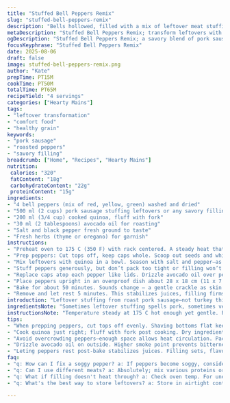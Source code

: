 ```yaml
---
title: "Stuffed Bell Peppers Remix"
slug: "stuffed-bell-peppers-remix"
description: "Bells hollowed, filled with a mix of leftover meat stuffing and grains. Uses pork sausage instead of turkey, swaps rice with quinoa for texture and nutrition. Olive oil swapped for avocado oil to tolerate higher heat. Cooking time slightly adjusted to maintain pepper tenderness and filling warmth. Garnished with fresh thyme or oregano to boost aroma. Recipe focuses on tactile cues and aroma rather than strict timing. Practical tips to keep peppers upright and avoid sogginess included. A flexible blueprint for transforming leftovers with a savory twist."
metaDescription: "Stuffed Bell Peppers Remix; transform leftovers with pork sausage and quinoa for a savory dish that's vibrant and aromatic."
ogDescription: "Stuffed Bell Peppers Remix; a savory blend of pork sausage and quinoa in fresh bell peppers—perfect for leftover magic."
focusKeyphrase: "Stuffed Bell Peppers Remix"
date: 2025-08-06
draft: false
image: stuffed-bell-peppers-remix.png
author: "Kate"
prepTime: PT15M
cookTime: PT50M
totalTime: PT65M
recipeYield: "4 servings"
categories: ["Hearty Mains"]
tags:
- "leftover transformation"
- "comfort food"
- "healthy grain"
keywords:
- "pork sausage"
- "roasted peppers"
- "savory filling"
breadcrumb: ["Home", "Recipes", "Hearty Mains"]
nutrition: 
 calories: "320"
 fatContent: "18g"
 carbohydrateContent: "22g"
 proteinContent: "15g"
ingredients:
- "4 bell peppers (mix of red, yellow, green) washed and dried"
- "500 ml (2 cups) pork sausage stuffing leftovers or any savory filling"
- "200 ml (3/4 cup) cooked quinoa, fluff with fork"
- "30 ml (2 tablespoons) avocado oil for roasting"
- "Salt and black pepper fresh ground to taste"
- "Fresh herbs (thyme or oregano) for garnish"
instructions:
- "Preheat oven to 175 C (350 F) with rack centered. A steady heat that coax peppers tender, not mushy."
- "Prep peppers: Cut tops off, keep caps whole. Scoop out seeds and white membranes carefully. If peppers wobble, carve tiny slices off base flatwise. Dry inside well; moisture dilutes flavor and softens texture."
- "Mix leftovers with quinoa in a bowl. Season with salt and pepper—as stuffing can be bland from refrigeration. Taste before stuffing."
- "Stuff peppers generously, but don’t pack too tight or filling won’t heat evenly."
- "Replace caps atop each pepper like lids. Drizzle avocado oil over pepper surfaces; avoids burning, helps skin blister/soften nicely."
- "Place peppers upright in an ovenproof dish about 28 x 18 cm (11 x 7 inches). If wobbling, wedge thin strips of foil underneath."
- "Bake for about 50 minutes. Sounds change — a gentle crackle as skin softens, aroma of pork and herbs rising. Peppers should be fork-tender but maintaining shape. Internal filling hot throughout."
- "Remove and let rest 5 minutes. This stabilizes juices, filling firms a bit. Garnish with fresh thyme or oregano before serving."
introduction: "Leftover stuffing from roast pork sausage—not turkey this time, something fattier with more bite—blended into a different grain base. Quinoa replaces plain rice, adds nuttiness, keeps moist without mush. Peppers color the dish summery and fresh yet roast long enough for deep flavors. Avocado oil is a swap, higher smoke point prevents bitterness or burnt taste lurking in olive oil, especially over 40 minutes+ in heat. The goal? Firm but yielding pepper walls, filling heated through but not dry. Caps sealed to retain moisture, watching the skin blister and soften, releasing savory aromas hinting at thyme or oregano. Sounds of bubbling juices and rising herbal scents cue you on progress."
ingredientsNote: "Sometimes leftover stuffing spells pork, sometimes veggies with grain or bread base. Adapt as needed. Quinoa here swaps rice for extra protein and texture—fluffy but not wet. Avocado oil preferred to olive oil for roasting; burns less, keeps pepper skins vibrant without bitterness. Peppers range in colors—green for slight bitterness, red and yellow sweet. Caps saved to seal moisture during roasting, but can be skipped to crisp tops if preferred. Herbs fresh and aromatic brighten final plating, don’t skip despite their small role. Basic seasoning with salt and pepper important: leftovers can get dull in fridge. Work with what you have; meat or vegetarian stuffing both welcome. If peppers wobble like drunk toddlers, shave bottoms flat for stability or roast lying on sides covered with foil."
instructionsNote: "Temperature steady at 175 C hot enough yet gentle. Pepper texture relies on avoiding soggy mush; dry interiors before filling. Packing too hard traps cold spots. Oven timing flexible; focus on pepper skin change—blistered, slightly wrinkled, soft but firm to fork poke. Internal temperature should reach safe reheating temps beyond 70 C. Oil drizzled externally carries heat and prevents drying or burning peppers. Using foil to stabilize keeps presentation intact and evenly cooks stuffing. Resting post bake is overlooked but key; juicy filling firms and flavor settles. Garnishes fresh, not dried. Avoid skipping seasoning step before filling; bland leftovers make for dull final result. Keep sensory checks during last 15 minutes—hear gentle crackling, smell rich roasted pork and herbs, note skin softness under poke."
tips:
- "When prepping peppers, cut tops off evenly. Shaving bottoms flat keeps them upright in dish. No caps? Roast on side. Blistering helps flavors emerge."
- "Cook quinoa just right; fluff with fork post cooking. Dry ingredients. Moisture dilutes flavor. Add herbs before stuffing for extra taste boost—don't skimp!"
- "Avoid overcrowding peppers—enough space allows heat circulation. Packing too tight? Filling cool spots. Caps can retain moisture but crisp tops possible too."
- "Drizzle avocado oil on outside. Higher smoke point prevents bitterness from burning. Watch for blisters; means peppers softening. Aroma shifts; cue to check."
- "Leting peppers rest post-bake stabilizes juices. Filling sets, flavors meld. Garnish fresh herbs just before serving. Try thyme or oregano for vibrant touch."
faq:
- "q: How can I fix a soggy pepper? a: If peppers become soggy, consider drying inside before stuffing. Also, roasting longer can help, but monitor closely."
- "q: Can I use different meats? a: Absolutely; mix various proteins or veggies with grains. Ground beef, turkey, or chickpeas work. Get creative with stuffings."
- "q: What if filling doesn't heat through? a: Check oven temp. For uneven heating, stir stuffing before filling. Distribute evenly. Cover if browning too fast."
- "q: What's the best way to store leftovers? a: Store in airtight container in fridge. Reheat gently in oven or microwave. Separate stuffing and peppers if sogginess feared."

---
```

